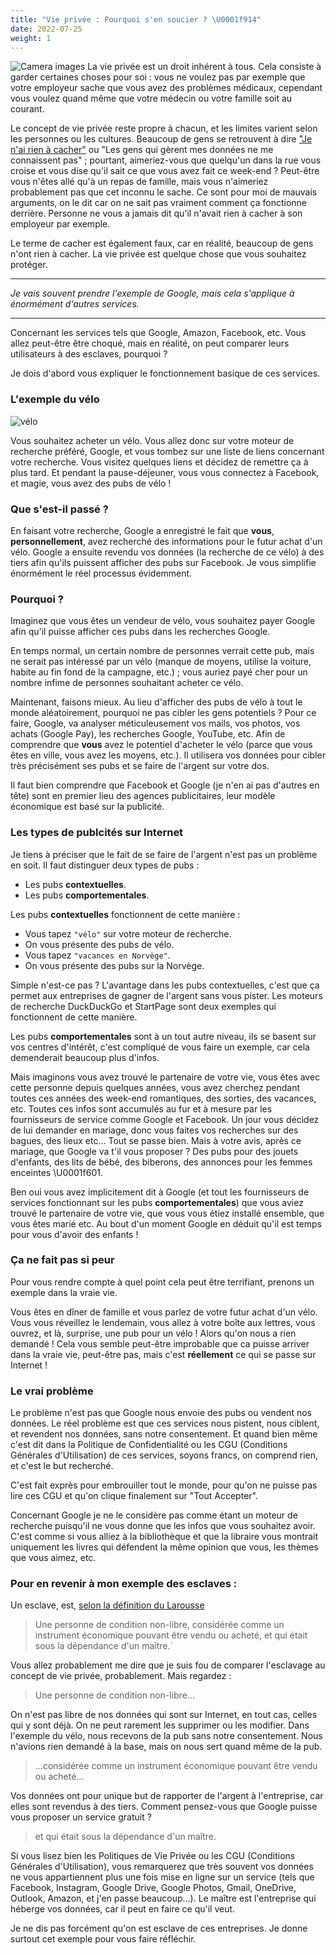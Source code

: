 ```yaml
---
title: "Vie privée : Pourquoi s'en soucier ? \U0001f914"
date: 2022-07-25
weight: 1
---
```


![Camera images](/cameras.jpg)
La vie privée est un droit inhérent à tous. Cela consiste à garder certaines choses pour soi : vous ne voulez pas par exemple que votre employeur sache que vous avez des problèmes médicaux, cependant vous voulez quand même que votre médecin ou votre famille soit au courant.

Le concept de vie privée reste propre à chacun, et les limites varient selon les personnes ou les cultures.
Beaucoup de gens se retrouvent à dire ["Je n'ai rien à cacher"](https://fr.wikipedia.org/wiki/Rien_%C3%A0_cacher_(argument)) ou "Les gens qui gèrent mes données ne me connaissent pas" ; pourtant, aimeriez-vous que quelqu'un dans la rue vous croise et vous dise qu'il sait ce que vous avez fait ce week-end ? Peut-être vous n'êtes allé qu'à un repas de famille, mais vous n'aimeriez probablement pas que cet inconnu le sache.
Ce sont pour moi de mauvais arguments, on le dit car on ne sait pas vraiment comment ça fonctionne derrière. Personne ne vous a jamais dit qu'il n'avait rien à cacher à son employeur par exemple.

Le terme de cacher est également faux, car en réalité, beaucoup de gens n'ont rien à cacher. La vie privée est quelque chose que vous souhaitez protéger.

---

*Je vais souvent prendre l'exemple de Google, mais cela s'applique à énormément d'autres services.*

---

Concernant les services tels que Google, Amazon, Facebook, etc. Vous allez peut-être être choqué, mais en réalité, on peut comparer leurs utilisateurs à des esclaves, pourquoi ?

Je dois d'abord vous expliquer le fonctionnement basique de ces services.

### L'exemple du vélo

![vélo](/bike.jpg)

Vous souhaitez acheter un vélo. Vous allez donc sur votre moteur de recherche préféré, Google, et vous tombez sur une liste de liens concernant votre recherche. Vous visitez quelques liens et décidez de remettre ça à plus tard. Et pendant la pause-déjeuner, vous vous connectez à Facebook, et magie, vous avez des pubs de vélo !

### Que s'est-il passé ?

En faisant votre recherche, Google a enregistré le fait que **vous**, **personnellement**, avez recherché des informations pour le futur achat d'un vélo. Google a ensuite revendu vos données (la recherche de ce vélo) à des tiers afin qu'ils puissent afficher des pubs sur Facebook. Je vous simplifie énormément le réel processus évidemment.

### Pourquoi ?

Imaginez que vous êtes un vendeur de vélo, vous souhaitez payer Google afin qu'il puisse afficher ces pubs dans les recherches Google. 

En temps normal, un certain nombre de personnes verrait cette pub, mais ne serait pas intéressé par un vélo (manque de moyens, utilise la voiture, habite au fin fond de la campagne, etc.) ; vous auriez payé cher pour un nombre infime de personnes souhaitant acheter ce vélo.

Maintenant, faisons mieux. Au lieu d'afficher des pubs de vélo à tout le monde aléatoirement, pourquoi ne pas cibler les gens potentiels ? Pour ce faire, Google, va analyser méticuleusement vos mails, vos photos, vos achats (Google Pay), les recherches Google, YouTube, etc. Afin de comprendre que **vous** avez le potentiel d'acheter le vélo (parce que vous êtes en ville, vous avez les moyens, etc.). Il utilisera vos données pour cibler très précisément ses pubs et se faire de l'argent sur votre dos.

Il faut bien comprendre que Facebook et Google (je n'en ai pas d'autres en tête) sont en premier lieu des agences publicitaires, leur modèle économique est basé sur la publicité.

### Les types de publcités sur Internet

Je tiens à préciser que le fait de se faire de l'argent n'est pas un problème en soit. Il faut distinguer deux types de pubs :

- Les pubs **contextuelles**.
- Les pubs **comportementales**.

Les pubs **contextuelles** fonctionnent de cette manière :

- Vous tapez `"vélo"` sur votre moteur de recherche.
- On vous présente des pubs de vélo.
- Vous tapez `"vacances en Norvège"`.
- On vous présente des pubs sur la Norvège.

Simple n'est-ce pas ? L'avantage dans les pubs contextuelles, c'est que ça permet aux entreprises de gagner de l'argent sans vous pister. Les moteurs de recherche DuckDuckGo et StartPage sont deux exemples qui fonctionnent de cette manière.

Les pubs **comportementales** sont à un tout autre niveau, ils se basent sur vos centres d'intérêt, c'est compliqué de vous faire un exemple, car cela demenderait beaucoup plus d'infos. 

Mais imaginons vous avez trouvé le partenaire de votre vie, vous êtes avec cette personne depuis quelques années, vous avez cherchez pendant toutes ces années des week-end romantiques, des sorties, des vacances, etc. Toutes ces infos sont accumulés au fur et à mesure par les fournisseurs de service comme Google et Facebook.
Un jour vous décidez de lui demander en mariage, donc vous faites vos recherches sur des bagues, des lieux etc... Tout se passe bien. Mais à votre avis, après ce mariage, que Google va t'il vous proposer ?
Des pubs pour des jouets d'enfants, des lits de bébé, des biberons, des annonces pour les femmes enceintes \U0001f601. 

Ben oui vous avez implicitement dit à Google (et tout les fournisseurs de services fonctionnant sur les pubs **comportementales**) que vous aviez trouvé le partenaire de votre vie, que vous vous étiez installé ensemble, que vous êtes marié etc. Au bout d'un moment Google en déduit qu'il est temps pour vous d'avoir des enfants !

### Ça ne fait pas si peur

Pour vous rendre compte à quel point cela peut être terrifiant, prenons un exemple dans la vraie vie.

Vous êtes en dîner de famille et vous parlez de votre futur achat d'un vélo. Vous vous réveillez le lendemain, vous allez à votre boîte aux lettres, vous ouvrez, et là, surprise, une pub pour un vélo ! Alors qu'on nous a rien demandé ! 
Cela vous semble peut-être improbable que ca puisse arriver dans la vraie vie, peut-être pas, mais c'est **réellement** ce qui se passe sur Internet !

### Le vrai problème

Le problème n'est pas que Google nous envoie des pubs ou vendent nos données. Le réel problème est que ces services nous pistent, nous ciblent, et revendent nos données, sans notre consentement. Et quand bien même c'est dit dans la Politique de Confidentialité ou les CGU (Conditions Générales d'Utilisation) de ces services, soyons francs, on comprend rien, et c'est le but recherché.

C'est fait exprès pour embrouiller tout le monde, pour qu'on ne puisse pas lire ces CGU et qu'on clique finalement sur "Tout Accepter".

Concernant Google je ne le considère pas comme étant un moteur de recherche puisqu'il ne vous donne que les infos que vous souhaitez avoir.
C'est comme si vous alliez à la bibliothèque et que la libraire vous montrait uniquement les livres qui défendent la même opinion que vous, les thèmes que vous aimez, etc.

### Pour en revenir à mon exemple des esclaves :

Un esclave, est, [selon la définition du Larousse](https://www.larousse.fr/dictionnaires/francais/esclave/30979)
> Une personne de condition non-libre, considérée comme un instrument économique pouvant être vendu ou acheté, et qui était sous la dépendance d'un maître.`

Vous allez probablement me dire que je suis fou de comparer l'esclavage au concept de vie privée, probablement. Mais regardez :
> Une personne de condition non-libre...

On n'est pas libre de nos données qui sont sur Internet, en tout cas, celles qui y sont déjà. On ne peut rarement les supprimer ou les modifier.
Dans l'exemple du vélo, nous recevons de la pub sans notre consentement. Nous n'avions rien demandé à la base, mais on nous sert quand même de la pub.
> ...considérée comme un instrument économique pouvant être vendu ou acheté...

Vos données ont pour unique but de rapporter de l'argent à l'entreprise, car elles sont revendus à des tiers.
Comment pensez-vous que Google puisse vous proposer un service gratuit ?
> et qui était sous la dépendance d'un maître.

Si vous lisez bien les Politiques de Vie Privée ou les CGU (Conditions Générales d'Utilisation), vous remarquerez que très souvent vos données ne vous appartiennent plus une fois mise en ligne sur un service (tels que Facebook, Instagram, Google Drive, Google Photos, Gmail, OneDrive, Outlook, Amazon, et j'en passe beaucoup...).
Le maître est l'entreprise qui héberge vos données, car il peut en faire ce qu'il veut.

Je ne dis pas forcément qu'on est esclave de ces entreprises. Je donne surtout cet exemple pour vous faire réfléchir.


